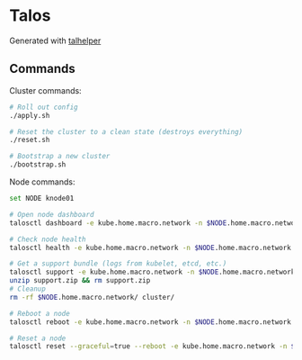 # Talos

Generated with [talhelper](https://github.com/budimanjojo/talhelper)

## Commands

Cluster commands:

```sh
# Roll out config
./apply.sh

# Reset the cluster to a clean state (destroys everything)
./reset.sh

# Bootstrap a new cluster
./bootstrap.sh
```

Node commands:

```sh
set NODE knode01

# Open node dashboard
talosctl dashboard -e kube.home.macro.network -n $NODE.home.macro.network

# Check node health
talosctl health -e kube.home.macro.network -n $NODE.home.macro.network

# Get a support bundle (logs from kubelet, etcd, etc.)
talosctl support -e kube.home.macro.network -n $NODE.home.macro.network
unzip support.zip && rm support.zip
# Cleanup
rm -rf $NODE.home.macro.network/ cluster/

# Reboot a node
talosctl reboot -e kube.home.macro.network -n $NODE.home.macro.network

# Reset a node
talosctl reset --graceful=true --reboot -e kube.home.macro.network -n $NODE.home.macro.network
```
